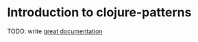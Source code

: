 # Introduction to clojure-patterns

TODO: write [great documentation](http://jacobian.org/writing/great-documentation/what-to-write/)
